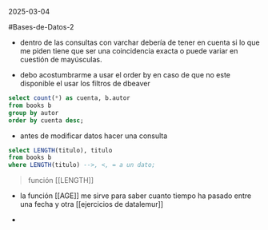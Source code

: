 2025-03-04 

#Bases-de-Datos-2

- dentro de las consultas con varchar debería de tener en cuenta si lo que me piden tiene que ser una coincidencia exacta o puede variar en cuestión de mayúsculas.

- debo acostumbrarme a usar el order by en caso de que no este disponible el usar los filtros de dbeaver
```sql
select count(*) as cuenta, b.autor
from books b 
group by autor
order by cuenta desc;
```

- antes de modificar datos hacer una consulta 
```sql
select LENGTH(titulo), titulo
from books b
where LENGTH(titulo) -->, <, = a un dato; 
```
> función [[LENGTH]] 
- la función [[AGE]] me sirve para saber cuanto tiempo ha pasado entre una fecha y otra
[[ejercicios de datalemur]] 

- 
